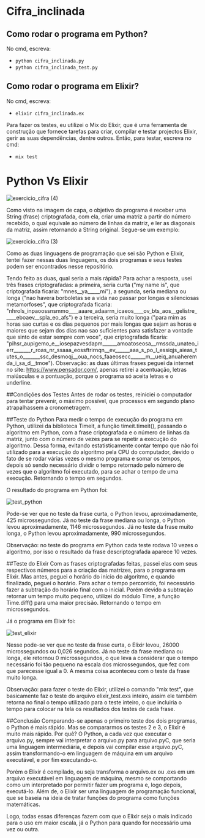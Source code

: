 # Cifra_inclinada

## Como rodar o programa em Python?

No cmd, escreva:
- ```python cifra_inclinada.py```
- ```python cifra_inclinada_test.py```

## Como rodar o programa em Elixir?

No cmd, escreva:
- ```elixir cifra_inclinada.ex```

Para fazer os testes, eu utilizei o Mix do Elixir, que é uma ferramenta de construção que fornece tarefas para criar, compilar e testar projectos Elixir, gerir as suas dependências, dentre outros. Então, para testar, escreva no cmd:
- ```mix test```

# Python Vs Elixir
![exercicio_cifra (4)](https://user-images.githubusercontent.com/67129306/206177231-e9dc8d3b-f25b-42c9-a04c-12cad3fc8757.PNG)

Como visto na imagem de capa, o objetivo do programa é receber uma String (frase) criptografada, com ela, criar uma matriz a partir do número recebido, o qual equivale ao número de linhas da matriz, e ler as diagonais da matriz, assim retornando a String original. Segue-se um exemplo: 

![exercicio_cifra (3)](https://user-images.githubusercontent.com/67129306/206177338-db5b2b2b-8276-43a5-8462-01a0d7b42ea5.PNG)

Como as duas linguagens de programação que sei são Python e Elixir, tentei fazer nessas duas linguagens, os dois programas e seus testes podem ser encontrados nesse repositório.

Tendo feito as duas, qual seria a mais rápida? Para achar a resposta, usei três frases criptografadas: a primeira, seria curta ("my name is", que criptografada ficaria: "mnes__ya_____mi"), a segunda, seria mediana ou longa ("nao havera borboletas se a vida nao passar por longas e silenciosas metamorfoses", que criptografada ficaria: "nhrols_inpaoossnsmmo____aaare_adaarrn_icaeos____ov_bts_aos__gelistre_____eboaev__spla_eo_afs") e a terceira, seria muito longa ("para mim as horas sao curtas e os dias pequenos por mais longas que sejam as horas e maiores que sejam dos dias nao sao suficientes para satisfazer a vontade que sinto de estar sempre com voce", que criptografada ficaria: "pihsr_aupigemo_e__iosepazvesdapm______amoatoseosa__rmssda_unateo_ierr_______r_roas_nr_ssaaa_eossftrirnqn__ev______aaa_s_po_l_essiqjs_aieas_tutes_o_______ssc_desmoqj__oua_nocs_faaeosecc______m__ueiq_anuaheremda_i_sa_d__tmoe").
Observação: as duas últimas frases peguei da internet no site: https://www.pensador.com/, apenas retirei a acentuação, letras maiúsculas e a pontuação, porque o programa só aceita letras e o underline.

##Condições dos Testes
Antes de rodar os testes, reiniciei o computador para tentar prevenir, o máximo possível, que processos em segundo plano atrapalhassem a cronometragem.

##Teste do Python
Para medir o tempo de execução do programa em Python, utilizei da biblioteca Timeit, a função timeit.timeit(), passando o algoritmo em Python, com a frase criptografada e o número de linhas da matriz, junto com o número de vezes para se repetir a execução do algoritmo. Dessa forma, evitando estatisticamente contar tempo que não foi utilizado para a execução do algoritmo pela CPU do computador, devido o fato de se rodar várias vezes o mesmo programa e somar os tempos, depois só sendo necessário dividir o tempo retornado pelo número de vezes que o algoritmo foi executado, para se achar o tempo de uma execução. Retornando o tempo em segundos.

O resultado do programa em Python foi:

![test_python](https://user-images.githubusercontent.com/67129306/206177759-fcba7c8e-8fc2-4d77-9ff5-7bf89dfd10b8.PNG)

Pode-se ver que no teste da frase curta, o Python levou, aproximadamente, 425 microssegundos. Já no teste da frase mediana ou longa, o Python levou aproximadamente, 1146 microssegundos. Já no teste da frase muito longa, o Python levou aproximadamente, 990 microssegundos.

Observação: no teste do programa em Python cada teste rodava 10 vezes o algoritmo, por isso o resultado da frase descriptografada aparece 10 vezes.

##Teste do Elixir
Com as frases criptografadas feitas, passei elas com seus respectivos números para a criação das matrizes, para o programa em Elixir. Mas antes, peguei o horário do início do algoritmo, e quando finalizado, peguei o horário. Para achar o tempo percorrido, foi necessário fazer a subtração do horário final com o inicial. Porém devido a subtração retornar um tempo muito pequeno, utilizei do módulo Time, a função Time.diff() para uma maior precisão. Retornando o tempo em microssegundos.

Já o programa em Elixir foi:

![test_elixir](https://user-images.githubusercontent.com/67129306/205763713-195f42ea-6ccf-49e8-89a1-2840f138e897.PNG)

Nesse pode-se ver que no teste da frase curta, o Elixir levou, 26000 microssegundos ou 0,026 segundos. Já no teste da frase mediana ou longa, ele retornou 0 microssegundos, o que leva a considerar que o tempo necessário foi tão pequeno na escala dos microssegundos, que fez com que parecesse igual a 0. A mesma coisa aconteceu com o teste da frase muito longa.

Observação: para fazer o teste do Elixir, utilizei o comando "mix test", que basicamente faz o teste do arquivo elixir_test.exs inteiro, assim ele também retorna no final o tempo utilizado para o teste inteiro, o que incluiria o tempo para colocar na tela os resultados dos testes de cada frase.

##Conclusão
Comparando-se apenas o primeiro teste dos dois programas, o Python é mais rápido. Mas se compararmos os testes 2 e 3, o Elixir é muito mais rápido. Por quê?
O Python, a cada vez que executar o arquivo.py, sempre vai interpretar o arquivo.py para arquivo.pyC, que seria uma linguagem intermediária, e depois vai compilar esse arquivo.pyC, assim transformando-o em linguagem de máquina em um arquivo executável, e por fim executando-o.

Porém o Elixir é compilado, ou seja transforma o arquivo.ex ou .exs em um arquivo executável em linguagem de máquina, mesmo se comportando como um interpretado por permitir fazer um programa e, logo depois, executá-lo. Além de, o Elixir ser uma linguagem de programação funcional, que se baseia na ideia de tratar funções do programa como funções matemáticas.

Logo, todas essas diferenças fazem com que o Elixir seja o mais indicado para o uso em maior escala, já o Python para quando for necessário uma vez ou outra.
